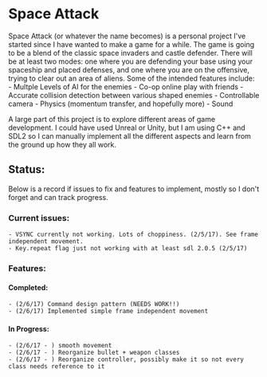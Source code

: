 # Space Attack

Space Attack (or whatever the name becomes) is a personal project I've started since I have wanted to make a game for a while. The game is going to be a blend of the classic space invaders and castle defender. There will be at least two modes: one where you are defending your base using your spaceship and placed defenses, and one where you are on the offensive, trying to clear out an area of aliens. Some of the intended features include:
    - Multple Levels of AI for the enemies
    - Co-op online play with friends
    - Accurate collision detection between various shaped enemies
    - Controllable camera
    - Physics (momentum transfer, and hopefully more)
    - Sound

A large part of this project is to explore different areas of game development. I could have used Unreal or Unity, but I am using C++ and SDL2 so I can manually implement all the different aspects and learn from the ground up how they all work.

## Status:

Below is a record if issues to fix and features to implement, mostly so I don't forget and can track progress.

### Current issues:
    - VSYNC currently not working. Lots of choppiness. (2/5/17). See frame independent movement.
    - Key.repeat flag just not working with at least sdl 2.0.5 (2/5/17)

### Features:

#### Completed:
    - (2/6/17) Command design pattern (NEEDS WORK!!)
    - (2/6/17) Implemented simple frame independent movement

#### In Progress:
    - (2/6/17 - ) smooth movement
    - (2/6/17 - ) Reorganize bullet + weapon classes
    - (2/6/17 - ) Reorganize controller, possibly make it so not every class needs reference to it
